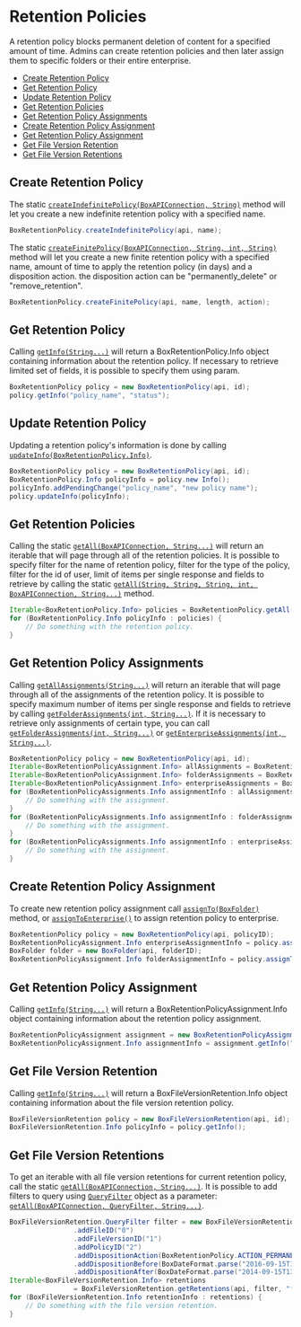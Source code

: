 Retention Policies
======

A retention policy blocks permanent deletion of content for a specified amount of time. Admins can create retention policies and then later assign them to specific folders or their entire enterprise.

* [Create Retention Policy](#create-retention-policy)
* [Get Retention Policy](#get-retention-policy)
* [Update Retention Policy](#update-retention-policy)
* [Get Retention Policies](#get-retention-policies)
* [Get Retention Policy Assignments](#get-retention-policy-assignments)
* [Create Retention Policy Assignment](#create-retention-policy-assignment)
* [Get Retention Policy Assignment](#get-retention-policy-assignment)
* [Get File Version Retention](#get-file-version-retention)
* [Get File Version Retentions](#get-file-version-retentions)


Create Retention Policy
--------------

The static [`createIndefinitePolicy(BoxAPIConnection, String)`][create-indefinite-retention-policy] method will let you create a new indefinite retention policy with a specified name.

```java
BoxRetentionPolicy.createIndefinitePolicy(api, name);
```

The static [`createFinitePolicy(BoxAPIConnection, String, int, String)`][create-finite-retention-policy] method will let you create a new finite retention policy with a specified name, amount of time to apply the retention policy (in days) and a disposition action. the disposition action can be "permanently_delete" or "remove_retention".

```java
BoxRetentionPolicy.createFinitePolicy(api, name, length, action);
```

[create-indefinite-retention-policy]: http://opensource.box.com/box-java-sdk/javadoc/com/box/sdk/BoxRetentionPolicy.html#createIndefinitePolicy-com.box.sdk.BoxAPIConnection-java.lang.String-
[create-finite-retention-policy]: http://opensource.box.com/box-java-sdk/javadoc/com/box/sdk/BoxRetentionPolicy.html#createFinitePolicy-com.box.sdk.BoxAPIConnection-java.lang.String-int-java.lang.String-

Get Retention Policy
--------------

Calling [`getInfo(String...)`][get-info] will return a BoxRetentionPolicy.Info object containing information about the retention policy. If necessary to retrieve limited set of fields, it is possible to specify them using param.

```java
BoxRetentionPolicy policy = new BoxRetentionPolicy(api, id);
policy.getInfo("policy_name", "status");
```

[get-info]: http://opensource.box.com/box-java-sdk/javadoc/com/box/sdk/BoxRetentionPolicy.html#getInfo-java.lang.String...-

Update Retention Policy
--------------

Updating a retention policy's information is done by calling [`updateInfo(BoxRetentionPolicy.Info)`][update-info].

```java
BoxRetentionPolicy policy = new BoxRetentionPolicy(api, id);
BoxRetentionPolicy.Info policyInfo = policy.new Info();
policyInfo.addPendingChange("policy_name", "new policy name");
policy.updateInfo(policyInfo);
```

[update-info]: http://opensource.box.com/box-java-sdk/javadoc/com/box/sdk/BoxRetentionPolicy.html#updateInfo-com.box.sdk.BoxRetentionPolicy.Info-

Get Retention Policies
--------------

Calling the static [`getAll(BoxAPIConnection, String...)`][get-retention-policies] will return an iterable that will page through all of the retention policies.
It is possible to specify filter for the name of retention policy, filter for the type of the policy, filter for the id of user, limit of items per single response and fields to retrieve by calling the static [`getAll(String, String, String, int, BoxAPIConnection, String...)`][get-retention-policies-with-fields] method.

```java
Iterable<BoxRetentionPolicy.Info> policies = BoxRetentionPolicy.getAll(api);
for (BoxRetentionPolicy.Info policyInfo : policies) {
	// Do something with the retention policy.
}
```

[get-retention-policies]: http://opensource.box.com/box-java-sdk/javadoc/com/box/sdk/BoxRetentionPolicy.html#getAll-com.box.sdk.BoxAPIConnection-java.lang.String...-

[get-retention-policies-with-fields]: http://opensource.box.com/box-java-sdk/javadoc/com/box/sdk/BoxRetentionPolicy.html#getAll-java.lang.String-java.lang.String-java.lang.String-int-com.box.sdk.BoxAPIConnection-java.lang.String...-

Get Retention Policy Assignments
--------------

Calling [`getAllAssignments(String...)`][get-all-assignments] will return an iterable that will page through all of the assignments of the retention policy. It is possible to specify maximum number of items per single response and fields to retrieve by calling [`getFolderAssignments(int, String...)`][get-all-assignments-with-params].
If it is necessary to retrieve only assignments of certain type, you can call [`getFolderAssignments(int, String...)`][get-folder-assignments] or [`getEnterpriseAssignments(int, String...)`][get-enterprise-assignments].

```java
BoxRetentionPolicy policy = new BoxRetentionPolicy(api, id);
Iterable<BoxRetentionPolicyAssignment.Info> allAssignments = BoxRetentionPolicy.getAllAssignments("assigned_by");
Iterable<BoxRetentionPolicyAssignment.Info> folderAssignments = BoxRetentionPolicy.getFolderAssignments(50, "assigned_by");
Iterable<BoxRetentionPolicyAssignment.Info> enterpriseAssignments = BoxRetentionPolicy.getEnterpriseAssignments();
for (BoxRetentionPolicyAssignments.Info assignmentInfo : allAssignments) {
	// Do something with the assignment.
}
for (BoxRetentionPolicyAssignments.Info assignmentInfo : folderAssignments) {
	// Do something with the assignment.
}
for (BoxRetentionPolicyAssignments.Info assignmentInfo : enterpriseAssignments) {
	// Do something with the assignment.
}
```

[get-all-assignments]: http://opensource.box.com/box-java-sdk/javadoc/com/box/sdk/BoxRetentionPolicy.html#getAllAssignments-java.lang.String...-
[get-all-assignments-with-params]: http://opensource.box.com/box-java-sdk/javadoc/com/box/sdk/BoxRetentionPolicy.html#getAllAssignments-int-java.lang.String...-
[get-folder-assignments]: http://opensource.box.com/box-java-sdk/javadoc/com/box/sdk/BoxRetentionPolicy.html#getFolderAssignments-int-java.lang.String...-
[get-enterprise-assignments]: http://opensource.box.com/box-java-sdk/javadoc/com/box/sdk/BoxRetentionPolicy.html#getEnterpiseAssignments-int-java.lang.String...-

Create Retention Policy Assignment
--------------
To create new retention policy assignment call [`assignTo(BoxFolder)`][create-assignment] method, or [`assignToEnterprise()`][create-assignment-to-enterprise] to assign retention policy to enterprise.

```java
BoxRetentionPolicy policy = new BoxRetentionPolicy(api, policyID);
BoxRetentionPolicyAssignment.Info enterpriseAssignmentInfo = policy.assignToEnterprise();
BoxFolder folder = new BoxFolder(api, folderID);
BoxRetentionPolicyAssignment.Info folderAssignmentInfo = policy.assignTo(folder);
```

[create-assignment]: http://opensource.box.com/box-java-sdk/javadoc/com/box/sdk/BoxRetentionPolicy.html#assignTo-com.box.sdk.BoxFolder-
[create-assignment-to-enterprise]: http://opensource.box.com/box-java-sdk/javadoc/com/box/sdk/BoxRetentionPolicy.html#assignToEnterprise--

Get Retention Policy Assignment
--------------

Calling [`getInfo(String...)`][get-assignment] will return a BoxRetentionPolicyAssignment.Info object containing information about the retention policy assignment.

```java
BoxRetentionPolicyAssignment assignment = new BoxRetentionPolicyAssignment(api, id);
BoxRetentionPolicyAssignment.Info assignmentInfo = assignment.getInfo("assigned_to");
```

[get-assignment]: http://opensource.box.com/box-java-sdk/javadoc/com/box/sdk/BoxRetentionPolicyAssignment.html#getInfo-java.lang.String...-

Get File Version Retention
--------------

Calling [`getInfo(String...)`][get-file-version-retention] will return a BoxFileVersionRetention.Info object containing information about the file version retention policy.

```java
BoxFileVersionRetention policy = new BoxFileVersionRetention(api, id);
BoxFileVersionRetention.Info policyInfo = policy.getInfo();
```

[get-file-version-retention]: http://opensource.box.com/box-java-sdk/javadoc/com/box/sdk/BoxFileVersionRetention.html#getInfo-java.lang.String...-

Get File Version Retentions
--------------

To get an iterable with all file version retentions for current retention policy, call the static [`getAll(BoxAPIConnection, String...)`][get-all-file-version-retentions]. It is possible to add filters to query using [`QueryFilter`][query-filter] object as a parameter: [`getAll(BoxAPIConnection, QueryFilter, String...)`][get-all-file-version-retentions-with-filter].

```java
BoxFileVersionRetention.QueryFilter filter = new BoxFileVersionRetention.QueryFilter()
                .addFileID("0")
                .addFileVersionID("1")
                .addPolicyID("2")
                .addDispositionAction(BoxRetentionPolicy.ACTION_PERMANENTLY_DELETE)
                .addDispositionBefore(BoxDateFormat.parse("2016-09-15T13:15:35+0000"))
                .addDispositionAfter(BoxDateFormat.parse("2014-09-15T13:15:35+0000"));
Iterable<BoxFileVersionRetention.Info> retentions
                = BoxFileVersionRetention.getRetentions(api, filter, "file", "applied_at");
for (BoxFileVersionRetention.Info retentionInfo : retentions) {
	// Do something with the file version retention.
}
```

[get-all-file-version-retentions]: http://opensource.box.com/box-java-sdk/javadoc/com/box/sdk/BoxFileVersionRetention.html#getInfo-com.box.sdk.BoxAPIConnection-java.lang.String...-
[query-filter]: http://opensource.box.com/box-java-sdk/javadoc/com/box/sdk/BoxFileVersionRetention.html#QueryFilter
[get-all-file-version-retentions-with-filter]: http://opensource.box.com/box-java-sdk/javadoc/com/box/sdk/BoxFileVersionRetention.html#getInfo-com.box.sdk.BoxAPIConnection-com.box.sdk.BoxFileVersionRetention.QueryFilter-java.lang.String...-
